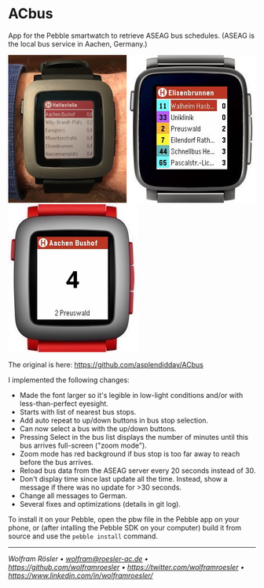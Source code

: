 # ACbus

App for the Pebble smartwatch to retrieve ASEAG bus schedules. (ASEAG is the local bus service in Aachen, Germany.)

![Photo of bus stop list](photo.jpg)
![Emu screenshot with bus list](mockup1.jpg)
![Emu screenshot in zoom mode](mockup2.jpg)

The original is here: https://github.com/asplendidday/ACbus

I implemented the following changes:

* Made the font larger so it's legible in low-light conditions and/or with less-than-perfect eyesight.
* Starts with list of nearest bus stops.
* Add auto repeat to up/down buttons in bus stop selection.
* Can now select a bus with the up/down buttons.
* Pressing Select in the bus list displays the number of minutes until this bus arrives full-screen ("zoom mode").
* Zoom mode has red background if bus stop is too far away to reach before the bus arrives.
* Reload bus data from the ASEAG server every 20 seconds instead of 30.
* Don't display time since last update all the time. Instead, show a message if there was no update for >30 seconds.
* Change all messages to German.
* Several fixes and optimizations (details in git log).

To install it on your Pebble, open the pbw file in the Pebble app on your phone, or (after intalling the Pebble SDK on your computer) build it from source and use the `pebble install` command.

---
*Wolfram Rösler • wolfram@roesler-ac.de • https://github.com/wolframroesler • https://twitter.com/wolframroesler • https://www.linkedin.com/in/wolframroesler/*
